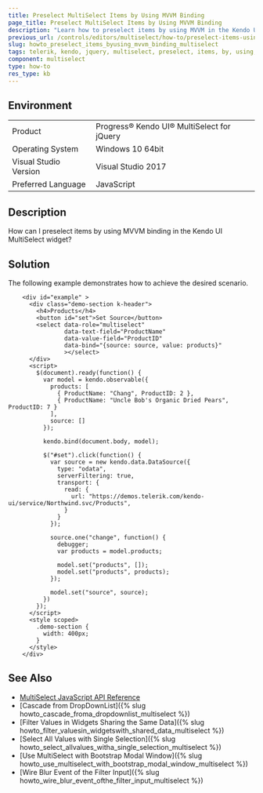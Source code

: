 ```yaml
---
title: Preselect MultiSelect Items by Using MVVM Binding
page_title: Preselect MultiSelect Items by Using MVVM Binding
description: "Learn how to preselect items by using MVVM in the Kendo UI Multiselect component."
previous_url: /controls/editors/multiselect/how-to/preselect-items-using-mvvm, /controls/editors/multiselect/how-to/selection/preselect-items-using-mvvm
slug: howto_preselect_items_byusing_mvvm_binding_multiselect
tags: telerik, kendo, jquery, multiselect, preselect, items, by, using, mvvm, binding
component: multiselect
type: how-to
res_type: kb
---
```


## Environment

<table>
 <tr>
  <td>Product</td>
  <td>Progress® Kendo UI® MultiSelect for jQuery</td>
 </tr>
 <tr>
  <td>Operating System</td>
  <td>Windows 10 64bit</td>
 </tr>
 <tr>
  <td>Visual Studio Version</td>
  <td>Visual Studio 2017</td>
 </tr>
 <tr>
  <td>Preferred Language</td>
  <td>JavaScript</td>
 </tr>
</table>

## Description

How can I preselect items by using MVVM binding in the Kendo UI MultiSelect widget?

## Solution

The following example demonstrates how to achieve the desired scenario.

```dojo
    <div id="example" >
      <div class="demo-section k-header">
        <h4>Products</h4>
        <button id="set">Set Source</button>
        <select data-role="multiselect"
                data-text-field="ProductName"
                data-value-field="ProductID"
                data-bind="{source: source, value: products}"
                ></select>
      </div>
      <script>
        $(document).ready(function() {
          var model = kendo.observable({
            products: [
              { ProductName: "Chang", ProductID: 2 },
              { ProductName: "Uncle Bob's Organic Dried Pears", ProductID: 7 }
            ],
            source: []
          });

          kendo.bind(document.body, model);

          $("#set").click(function() {
            var source = new kendo.data.DataSource({
              type: "odata",
              serverFiltering: true,
              transport: {
                read: {
                  url: "https://demos.telerik.com/kendo-ui/service/Northwind.svc/Products",
                }
              }
            });

            source.one("change", function() {
              debugger;
              var products = model.products;

              model.set("products", []);                
              model.set("products", products);                
            });

            model.set("source", source);
          })
        });
      </script>
      <style scoped>
        .demo-section {
          width: 400px;
        }
      </style>
    </div>

```

## See Also

* [MultiSelect JavaScript API Reference](/api/javascript/ui/multiselect)
* [Cascade from DropDownList]({% slug howto_cascade_froma_dropdownlist_multiselect %})
* [Filter Values in Widgets Sharing the Same Data]({% slug howto_filter_valuesin_widgetswith_shared_data_multiselect %})
* [Select All Values with Single Selection]({% slug howto_select_allvalues_witha_single_selection_multiselect %})
* [Use MultiSelect with Bootstrap Modal Window]({% slug howto_use_multiselect_with_bootstrap_modal_window_multiselect %})
* [Wire Blur Event of the Filter Input]({% slug howto_wire_blur_event_ofthe_filter_input_multiselect %})
